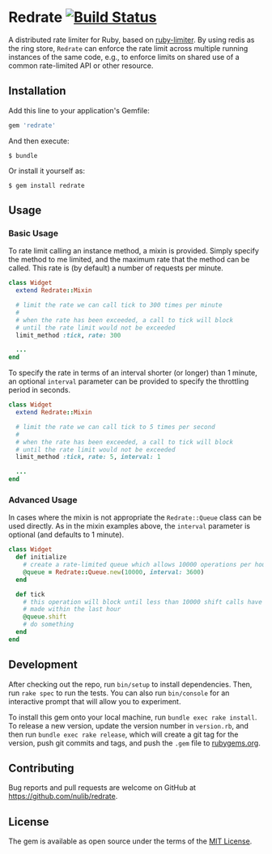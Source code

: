 # Redrate [![Build Status](https://travis-ci.com/nulib/redrate.svg?branch=master)](https://travis-ci.com/nulib/redrate)

A distributed rate limiter for Ruby, based on [ruby-limiter](https://github.com/Shopify/limiter).
By using redis as the ring store, `Redrate` can enforce the rate limit across multiple 
running instances of the same code, e.g., to enforce limits on shared use of a common
rate-limited API or other resource.

## Installation

Add this line to your application's Gemfile:

```ruby
gem 'redrate'
```

And then execute:

    $ bundle

Or install it yourself as:

    $ gem install redrate

## Usage

### Basic Usage

To rate limit calling an instance method, a mixin is provided. Simply specify 
the method to me limited, and the maximum rate that the method can be called. 
This rate is (by default) a number of requests per minute.

``` ruby
class Widget
  extend Redrate::Mixin

  # limit the rate we can call tick to 300 times per minute
  #
  # when the rate has been exceeded, a call to tick will block 
  # until the rate limit would not be exceeded
  limit_method :tick, rate: 300

  ...
end
```

To specify the rate in terms of an interval shorter (or longer) than 1 minute, an 
optional `interval` parameter can be provided to specify the throttling period in seconds.

``` ruby
class Widget
  extend Redrate::Mixin

  # limit the rate we can call tick to 5 times per second
  #
  # when the rate has been exceeded, a call to tick will block 
  # until the rate limit would not be exceeded
  limit_method :tick, rate: 5, interval: 1

  ...
end
```

### Advanced Usage

In cases where the mixin is not appropriate the `Redrate::Queue` class can be used 
directly. As in the mixin examples above, the `interval` parameter is optional (and 
defaults to 1 minute).

``` ruby
class Widget
  def initialize
    # create a rate-limited queue which allows 10000 operations per hour
    @queue = Redrate::Queue.new(10000, interval: 3600)
  end

  def tick
    # this operation will block until less than 10000 shift calls have been 
    # made within the last hour
    @queue.shift
    # do something
  end
end
```

## Development

After checking out the repo, run `bin/setup` to install dependencies. Then, run `rake spec` to run the tests. You can also run `bin/console` for an interactive prompt that will allow you to experiment.

To install this gem onto your local machine, run `bundle exec rake install`. To release a new version, update the version number in `version.rb`, and then run `bundle exec rake release`, which will create a git tag for the version, push git commits and tags, and push the `.gem` file to [rubygems.org](https://rubygems.org).

## Contributing

Bug reports and pull requests are welcome on GitHub at https://github.com/nulib/redrate.

## License

The gem is available as open source under the terms of the [MIT License](https://opensource.org/licenses/MIT).

